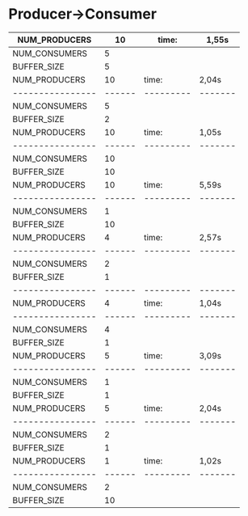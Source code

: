 # Producer->Consumer


| NUM_PRODUCERS  | 10   | time:   | 1,55s |
|----------------|------|---------|-------|
| NUM_CONSUMERS  | 5    |         |       |
| BUFFER_SIZE    | 5    |         |       |
| NUM_PRODUCERS  | 10   | time:   | 2,04s |
|----------------|------|---------|-------|
| NUM_CONSUMERS  | 5    |         |       |
| BUFFER_SIZE    | 2    |         |       |
| NUM_PRODUCERS  | 10   | time:   | 1,05s |
|----------------|------|---------|-------|
| NUM_CONSUMERS  | 10   |         |       |
| BUFFER_SIZE    | 10   |         |       |
| NUM_PRODUCERS  | 10   | time:   | 5,59s |
|----------------|------|---------|-------|
| NUM_CONSUMERS  | 1    |         |       |
| BUFFER_SIZE    | 10   |         |       |
| NUM_PRODUCERS  | 4    | time:   | 2,57s |
|----------------|------|---------|-------|
| NUM_CONSUMERS  | 2    |         |       |
| BUFFER_SIZE    | 1    |         |       |
|----------------|------|---------|-------|
| NUM_PRODUCERS  | 4    | time:   | 1,04s |
|----------------|------|---------|-------|
| NUM_CONSUMERS  | 4    |         |       |
| BUFFER_SIZE    | 1    |         |       |
| NUM_PRODUCERS  | 5    | time:   | 3,09s |
|----------------|------|---------|-------|
| NUM_CONSUMERS  | 1    |         |       |
| BUFFER_SIZE    | 1    |         |       |
| NUM_PRODUCERS  | 5    | time:   | 2,04s |
|----------------|------|---------|-------|
| NUM_CONSUMERS  | 2    |         |       |
| BUFFER_SIZE    | 1    |         |       |
| NUM_PRODUCERS  | 1    | time:   | 1,02s |
|----------------|------|---------|-------|
| NUM_CONSUMERS  | 2    |         |       |
| BUFFER_SIZE    | 10   |         |       |

